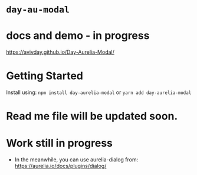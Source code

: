 # `day-au-modal`

# docs and demo - in progress
https://avivday.github.io/Day-Aurelia-Modal/

# Getting Started
Install using:
`npm install day-aurelia-modal`
or
`yarn add day-aurelia-modal`

# Read me file will be updated soon.

# Work still in progress
* In the meanwhile, you can use aurelia-dialog from: <https://aurelia.io/docs/plugins/dialog/>
